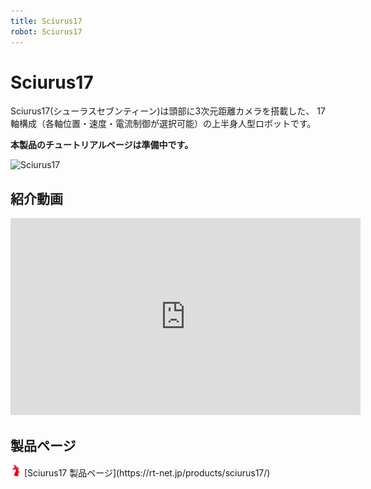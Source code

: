 ```yaml
---
title: Sciurus17
robot: Sciurus17
---
```


# Sciurus17


Sciurus17(シューラスセブンティーン)は頭部に3次元距離カメラを搭載した、
17軸構成（各軸位置・速度・電流制御が選択可能）の上半身人型ロボットです。

**本製品のチュートリアルページは準備中です。**

![Sciurus17](https://rt-net.github.io/images/sciurus17/Sciurus17.png)

## 紹介動画

<iframe width="560" height="315" src="https://www.youtube.com/embed/vWSRAu7WZHE" title="YouTube video player" frameborder="0" allow="accelerometer; autoplay; clipboard-write; encrypted-media; gyroscope; picture-in-picture" allowfullscreen></iframe>

## 製品ページ

<img src='../img/rt-logo-32x32.png' alt='RT' width='18px'>
[Sciurus17 製品ページ](https://rt-net.jp/products/sciurus17/)
